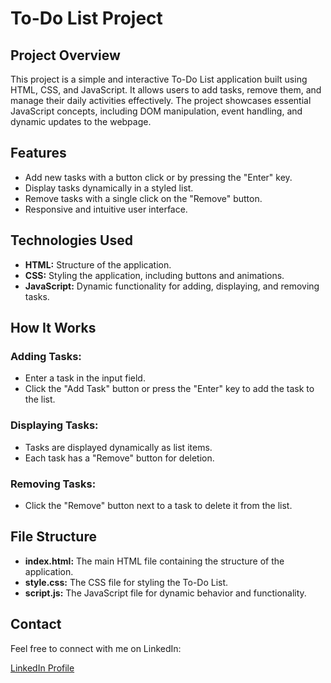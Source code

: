 # To-Do List Project

## Project Overview

This project is a simple and interactive To-Do List application built using HTML, CSS, and JavaScript. It allows users to add tasks, remove them, and manage their daily activities effectively. The project showcases essential JavaScript concepts, including DOM manipulation, event handling, and dynamic updates to the webpage.

## Features

- Add new tasks with a button click or by pressing the "Enter" key.
- Display tasks dynamically in a styled list.
- Remove tasks with a single click on the "Remove" button.
- Responsive and intuitive user interface.

## Technologies Used

- **HTML:** Structure of the application.
- **CSS:** Styling the application, including buttons and animations.
- **JavaScript:** Dynamic functionality for adding, displaying, and removing tasks.

## How It Works

### Adding Tasks:
- Enter a task in the input field.
- Click the "Add Task" button or press the "Enter" key to add the task to the list.

### Displaying Tasks:
- Tasks are displayed dynamically as list items.
- Each task has a "Remove" button for deletion.

### Removing Tasks:
- Click the "Remove" button next to a task to delete it from the list.

## File Structure

- **index.html:** The main HTML file containing the structure of the application.
- **style.css:** The CSS file for styling the To-Do List.
- **script.js:** The JavaScript file for dynamic behavior and functionality.

## Contact

Feel free to connect with me on LinkedIn:

[LinkedIn Profile](https://www.linkedin.com/in/mohamed-amine-mammar-el-hadj-715a41295)


